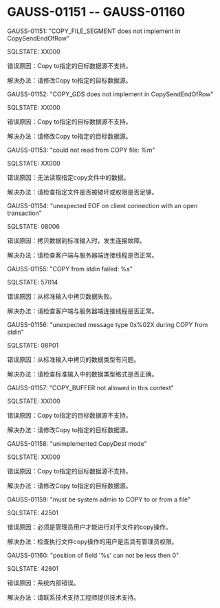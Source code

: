 # GAUSS-01151 -- GAUSS-01160

GAUSS-01151: "COPY\_FILE\_SEGMENT does not implement in CopySendEndOfRow"

SQLSTATE: XX000

错误原因：Copy to指定的目标数据源不支持。

解决办法：请修改Copy to指定的目标数据源。

GAUSS-01152: "COPY\_GDS does not implement in CopySendEndOfRow"

SQLSTATE: XX000

错误原因：Copy to指定的目标数据源不支持。

解决办法：请修改Copy to指定的目标数据源。

GAUSS-01153: "could not read from COPY file: %m"

SQLSTATE: XX000

错误原因：无法读取指定copy文件中的数据。

解决办法：请检查指定文件是否被破坏或权限是否足够。

GAUSS-01154: "unexpected EOF on client connection with an open transaction"

SQLSTATE: 08006

错误原因：拷贝数据到标准输入时，发生连接故障。

解决办法：请检查客户端与服务器端连接线程是否正常。

GAUSS-01155: "COPY from stdin failed: %s"

SQLSTATE: 57014

错误原因：从标准输入中拷贝数据失败。

解决办法：请检查客户端与服务器端连接线程是否正常。

GAUSS-01156: "unexpected message type 0x%02X during COPY from stdin"

SQLSTATE: 08P01

错误原因：从标准输入中拷贝的数据类型有问题。

解决办法：请检查标准输入中的数据类型格式是否正确。

GAUSS-01157: "COPY\_BUFFER not allowed in this context"

SQLSTATE: XX000

错误原因：Copy to指定的目标数据源不支持。

解决办法：请修改Copy to指定的目标数据源。

GAUSS-01158: "unimplemented CopyDest mode"

SQLSTATE: XX000

错误原因：Copy to指定的目标数据源不支持。

解决办法：请修改Copy to指定的目标数据源。

GAUSS-01159: "must be system admin to COPY to or from a file"

SQLSTATE: 42501

错误原因：必须是管理员用户才能进行对于文件的copy操作。

解决办法：检查执行文件copy操作的用户是否具有管理员权限。

GAUSS-01160: "position of field '%s' can not be less then 0"

SQLSTATE: 42601

错误原因：系统内部错误。

解决办法：请联系技术支持工程师提供技术支持。
